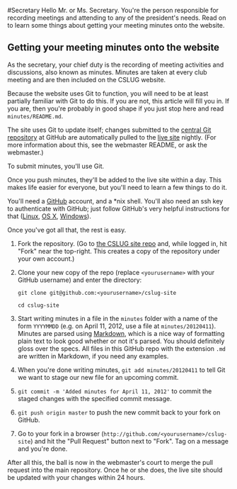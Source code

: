 #Secretary
Hello Mr. or Ms. Secretary. You're the person responsible for recording meetings and attending to any of the president's needs. Read on to learn some things about getting your meeting minutes onto the website.

## Getting your meeting minutes onto the website
As the secretary, your chief duty is the recording of meeting activities and
discussions, also known as minutes. Minutes are taken at every club
meeting and are then included on the CSLUG website.

Because the website uses Git to function, you will need to be at least
partially familiar with Git to do this. If you are not, this article will fill
you in. If you are, then you're probably in good shape if you just stop here and read `minutes/README.md`.

The site uses Git to update itself; changes submitted to the [central Git
repository][1] at GitHub are automatically pulled to the [live site][2]
nightly. (For more information about this, see the webmaster README, or ask the webmaster.)

To submit minutes, you'll use Git.

Once you push minutes, they'll be added to the live site within a day. This makes life easier for everyone, but you'll need to learn a few things to do it.

You'll need a [GitHub][3] account, and a *nix shell. You'll also need an ssh key to
authenticate with GitHub; just follow GitHub's very helpful instructions for that
([Linux][4], [OS X][5], [Windows][6]).

Once you've got all that, the rest is easy.

1. Fork the repository. (Go to [the CSLUG site repo][1] and, while logged in,
hit "Fork" near the top-right. This creates a copy of the repository under
your own account.)

2. Clone your new copy of the repo (replace `<yourusername>` with your GitHub
username) and enter the directory:

	  `git clone git@github.com:<yourusername>/cslug-site`

	  `cd cslug-site`

3. Start writing minutes in a file in the `minutes` folder with a name of the form `YYYYMMDD` (e.g. on April 11, 2012, use a file at `minutes/20120411`). Minutes are parsed using [Markdown][7], which is a nice
way of formatting plain text to look good whether or not it's parsed. You should definitely gloss over the specs. All files in this GitHub repo with the extension `.md` are written in Markdown, if you need any examples.

4. When you're done writing minutes, `git add minutes/20120411` to tell Git we want to stage our new file for an upcoming commit.
2. `git commit -m 'Added minutes for April 11, 2012'` to commit the staged
changes with the specified commit message.
3. `git push origin master` to push the new commit back to your fork on GitHub.
4. Go to your fork in a browser (`http://github.com/<yourusername>/cslug-site`)
and hit the "Pull Request" button next to "Fork". Tag on a message and you're
done.

After all this, the ball is now in the webmaster's court to merge the pull request into the main repository. Once he or she does, the live site should be updated with your changes within 24 hours.

[1]: http://github.com/cslug/cslug-site/
[2]: http://www.ecst.csuchico.edu/cslug/
[3]: http://github.com/
[4]: http://help.github.com/linux-set-up-Git/
[5]: http://help.github.com/mac-set-up-Git/
[6]: http://help.github.com/win-set-up-Git/
[7]: http://daringfireball.net/projects/markdown/
